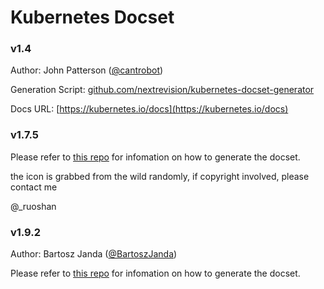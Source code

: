 Kubernetes Docset
=======================

### v1.4

Author: John Patterson ([@cantrobot](https://twitter.com/cantrobot))

Generation Script: [github.com/nextrevision/kubernetes-docset-generator](https://github.com/nextrevision/kubernetes-docset-generator)

Docs URL: [https://kubernetes.io/docs](https://kubernetes.io/docs)


### v1.7.5

Please refer to [this repo](https://github.com/ruoshan/kubernetes-docset) for infomation on
how to generate the docset.

the icon is grabbed from the wild randomly, if copyright involved, please contact me

@\_ruoshan

### v1.9.2

Author: Bartosz Janda ([@BartoszJanda](https://twitter.com/BartoszJanda))

Please refer to [this repo](https://github.com/bartoszj/kubernetes-docset) for infomation on
how to generate the docset.

